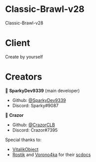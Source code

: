 # Classic-Brawl-v28
Classic-Brawl-v28


# Client
Create by yourself



# Creators
👤 **SparkyDev9339** (main developer)

* Github: [@SparkyDev9339](https://github.com/PhoenixFire9339)
* Discord: Sparky#9087

👤 **Crazor**

* Github: [@CrazorCLB](https://github.com/CrazorCLB)
* Discord: Crazor#7395

Special thanks to:
- [VitalikObject](https://github.com/VitalikObject)
- [Rostik](https://github.com/RostikDevv) and [Vorono4ka](https://github.com/Vorono4ka) for their [scdocs](https://github.com/RostikDevv/scdocs)
